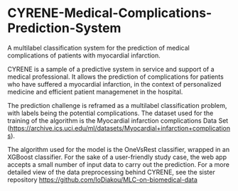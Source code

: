 # CYRENE-Medical-Complications-Prediction-System
A multilabel classification system for the prediction of medical complications of patients with myocardial infarction.

CYRENE is a sample of a predictive system in service and support of a medical professional. It allows the prediction of complications for patients who have suffered a myocardial infarction, in the context of personalized medicine and efficient patient managemenet in the hospital.

The prediction challenge is reframed as a multilabel classification problem, with labels being the potential complications. The dataset used for the training of the algorithm is the Myocardial infarction complications Data Set (https://archive.ics.uci.edu/ml/datasets/Myocardial+infarction+complications).

The algorithm used for the model is the OneVsRest classifier, wrapped in an XGBoost classifier. 
For the sake of a user-friendly study case, the web app accepts a small number of input data to carry out the prediction. 
For a more detailed view of the data preprocessing behind CYRENE, see the sister repository https://github.com/IoDiakou/MLC-on-biomedical-data
